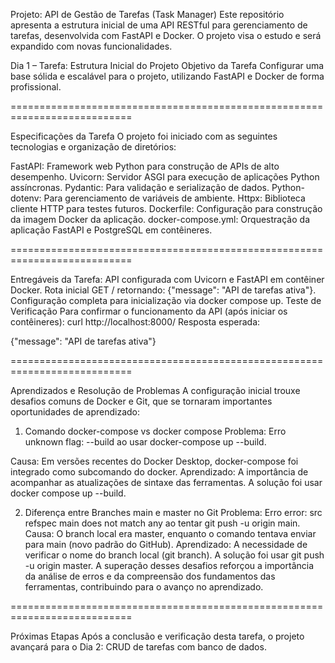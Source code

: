 Projeto: API de Gestão de Tarefas (Task Manager)
Este repositório apresenta a estrutura inicial de uma API RESTful para gerenciamento de tarefas, desenvolvida com FastAPI e Docker. O projeto visa o estudo e será expandido com novas funcionalidades.



Dia 1 – Tarefa: Estrutura Inicial do Projeto
Objetivo da Tarefa
Configurar uma base sólida e escalável para o projeto, utilizando FastAPI e Docker de forma profissional.

===========================================================================

Especificações da Tarefa
O projeto foi iniciado com as seguintes tecnologias e organização de diretórios:

FastAPI: Framework web Python para construção de APIs de alto desempenho.
Uvicorn: Servidor ASGI para execução de aplicações Python assíncronas.
Pydantic: Para validação e serialização de dados.
Python-dotenv: Para gerenciamento de variáveis de ambiente.
Httpx: Biblioteca cliente HTTP para testes futuros.
Dockerfile: Configuração para construção da imagem Docker da aplicação.
docker-compose.yml: Orquestração da aplicação FastAPI e PostgreSQL em contêineres.

===========================================================================

Entregáveis da Tarefa:
API configurada com Uvicorn e FastAPI em contêiner Docker.
Rota inicial GET / retornando: {"message": "API de tarefas ativa"}.
Configuração completa para inicialização via docker compose up.
Teste de Verificação
Para confirmar o funcionamento da API (após iniciar os contêineres):
curl http://localhost:8000/
Resposta esperada:

{"message": "API de tarefas ativa"}

===========================================================================

Aprendizados e Resolução de Problemas
A configuração inicial trouxe desafios comuns de Docker e Git, que se tornaram importantes oportunidades de aprendizado:

1. Comando docker-compose vs docker compose
Problema: Erro unknown flag: --build ao usar docker-compose up --build.

Causa: Em versões recentes do Docker Desktop, docker-compose foi integrado como subcomando do docker.
Aprendizado: A importância de acompanhar as atualizações de sintaxe das ferramentas. A solução foi usar docker compose up --build.

2. Diferença entre Branches main e master no Git
Problema: Erro error: src refspec main does not match any ao tentar git push -u origin main.
Causa: O branch local era master, enquanto o comando tentava enviar para main (novo padrão do GitHub).
Aprendizado: A necessidade de verificar o nome do branch local (git branch). A solução foi usar git push -u origin master.
A superação desses desafios reforçou a importância da análise de erros e da compreensão dos fundamentos das ferramentas, contribuindo para o avanço no aprendizado.

===========================================================================

Próximas Etapas
Após a conclusão e verificação desta tarefa, o projeto avançará para o Dia 2: CRUD de tarefas com banco de dados.